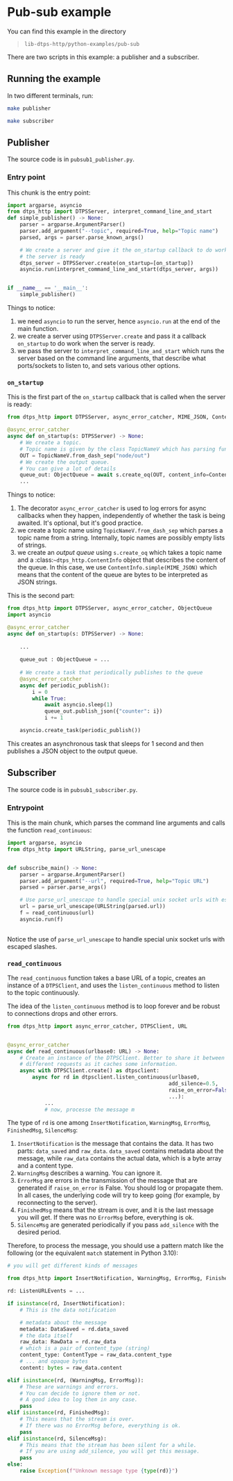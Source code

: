 # Pub-sub example

You can find this example in the directory

> `lib-dtps-http/python-examples/pub-sub`

There are two scripts in this example: a publisher and a subscriber.

## Running the example


In two different terminals, run:

```bash
make publisher
```

```bash
make subscriber
```

## Publisher 

The source code is in `pubsub1_publisher.py`.


### Entry point

This chunk is the entry point:

```python 
import argparse, asyncio
from dtps_http import DTPSServer, interpret_command_line_and_start
def simple_publisher() -> None:
    parser = argparse.ArgumentParser()
    parser.add_argument("--topic", required=True, help="Topic name")
    parsed, args = parser.parse_known_args()

    # We create a server and give it the on_startup callback to do work when
    # the server is ready
    dtps_server = DTPSServer.create(on_startup=[on_startup])
    asyncio.run(interpret_command_line_and_start(dtps_server, args))


if __name__ == '__main__':
    simple_publisher()
```

Things to notice:

1) we need `asyncio` to run the server, hence `asyncio.run` at the end of the main function.
2) we create a server using `DTPSServer.create` and pass it a callback `on_startup` to do work when the server is ready. 
3) we pass the server to `interpret_command_line_and_start` which runs the server based on the command line arguments, that describe what ports/sockets to listen to, and sets various other options.


### `on_startup`

This is the first part of the  `on_startup` callback that is called when the server is ready:

```python
from dtps_http import DTPSServer, async_error_catcher, MIME_JSON, ContentInfo, TopicNameV, ObjectQueue

@async_error_catcher
async def on_startup(s: DTPSServer) -> None:
    # We create a topic.
    # Topic name is given by the class TopicNameV which has parsing funcvtions
    OUT = TopicNameV.from_dash_sep("node/out")
    # We create the output queue.
    # You can give a lot of details
    queue_out: ObjectQueue = await s.create_oq(OUT, content_info=ContentInfo.simple(MIME_JSON))
    ...
```

Things to notice:

1) The decorator `async_error_catcher` is used to log errors for async callbacks when they happen, independently of whether the task is being awaited. It's optional, but it's good practice.
2) we create a topic name using `TopicNameV.from_dash_sep` which parses a topic name from a string. Internally, topic names are possibly empty lists of strings.
3) we create an *output queue* using `s.create_oq` which takes a topic name and a :class:`~dtps_http.ContentInfo` object that describes the content of the queue. In this case, we use `ContentInfo.simple(MIME_JSON)` which means that the content of the queue are bytes to be interpreted as JSON strings. 


This is the second part:

```python
from dtps_http import DTPSServer, async_error_catcher, ObjectQueue
import asyncio 

@async_error_catcher
async def on_startup(s: DTPSServer) -> None:
    
    ...
    
    queue_out : ObjectQueue = ...
    
    # We create a task that periodically publishes to the queue
    @async_error_catcher
    async def periodic_publish():
        i = 0
        while True:
            await asyncio.sleep(1)
            queue_out.publish_json({"counter": i})
            i += 1

    asyncio.create_task(periodic_publish())
```

This creates an asynchronous task that sleeps for 1 second and then publishes a JSON object to the output queue.


## Subscriber

The source code is in `pubsub1_subscriber.py`.


### Entrypoint

This is the main chunk, which parses the command line arguments and calls the function `read_continuous`:

```python
import argparse, asyncio
from dtps_http import URLString, parse_url_unescape


def subscribe_main() -> None:
    parser = argparse.ArgumentParser()
    parser.add_argument("--url", required=True, help="Topic URL")
    parsed = parser.parse_args()

    # Use parse_url_unescape to handle special unix socket urls with escaped slashes
    url = parse_url_unescape(URLString(parsed.url))
    f = read_continuous(url)
    asyncio.run(f)
    
```

Notice the use of `parse_url_unescape` to handle special unix socket urls with escaped slashes. 

### `read_continuous`

The `read_continuous` function takes a base URL of a topic,
creates an instance of a `DTPSClient`, and uses the `listen_continuous`
method to listen to the topic continuously. 

The idea of the `listen_continuous` method is to loop forever and be robust to
connections drops and other errors.

```python
from dtps_http import async_error_catcher, DTPSClient, URL


@async_error_catcher
async def read_continuous(urlbase0: URL) -> None:
    # Create an instance of the DTPSClient. Better to share it between
    # different requests as it caches some information.
    async with DTPSClient.create() as dtpsclient:
        async for rd in dtpsclient.listen_continuous(urlbase0,
                                                    add_silence=0.5,
                                                    raise_on_error=False,
                                                    ...):
            ...
            # now, processe the message m
```

The type of `rd` is one among `InsertNotification`, `WarningMsg`, `ErrorMsg`, `FinishedMsg`, `SilenceMsg`:

1) `InsertNotification` is the message that contains the data. It has two parts: `data_saved` and `raw_data`. `data_saved` contains metadata about the message, while `raw_data` contains the actual data, which is a byte array and a content type.
2) `WarningMsg` describes a warning. You can ignore it.
3) `ErrorMsg` are errors in the transmission of the message that are generated if `raise_on_error` is False. You should log or propagate them. In all cases, the underlying code will try to keep going (for example, by reconnecting to the server).
4) `FinishedMsg` means that the stream is over, and it is the last message you will get. If there was no `ErrorMsg` before, everything is ok.
5) `SilenceMsg` are generated periodically if you pass `add_silence` with the desired period. 

Therefore, to process the message, you should use a pattern match like the following
(or the equivalent `match` statement in Python 3.10):

```python
# you will get different kinds of messages

from dtps_http import InsertNotification, WarningMsg, ErrorMsg, FinishedMsg, SilenceMsg, DataSaved, RawData, ContentType, ListenURLEvents

rd: ListenURLEvents = ...

if isinstance(rd, InsertNotification):
    # This is the data notification

    # metadata about the message
    metadata: DataSaved = rd.data_saved
    # the data itself
    raw_data: RawData = rd.raw_data
    # which is a pair of content_type (string)
    content_type: ContentType = raw_data.content_type
    # ... and opaque bytes
    content: bytes = raw_data.content

elif isinstance(rd, (WarningMsg, ErrorMsg)):
    # These are warnings and errors.
    # You can decide to ignore them or not.
    # A good idea to log them in any case.
    pass
elif isinstance(rd, FinishedMsg):
    # This means that the stream is over.
    # If there was no ErrorMsg before, everything is ok.
    pass
elif isinstance(rd, SilenceMsg):
    # This means that the stream has been silent for a while.
    # If you are using add_silence, you will get this message.
    pass
else:
    raise Exception(f"Unknown message type {type(rd)}")
  ```

